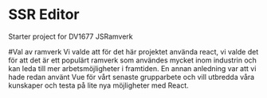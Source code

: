 # SSR Editor

Starter project for DV1677 JSRamverk

#Val av ramverk
Vi valde att för det här projektet använda react, vi valde det för att det är ett populärt ramverk som användes mycket inom industrin och kan leda till mer arbetsmöjligheter i framtiden. En annan anledning var att vi hade redan använt Vue för vårt senaste grupparbete och vill utbredda våra kunskaper och testa på lite nya möjligheter med React.
